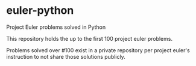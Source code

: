 # euler-python

Project Euler problems solved in Python

This repository holds the up to the first 100 project euler problems.

Problems solved over #100 exist in a private repository per project euler's instruction to not share those solutions publicly.

